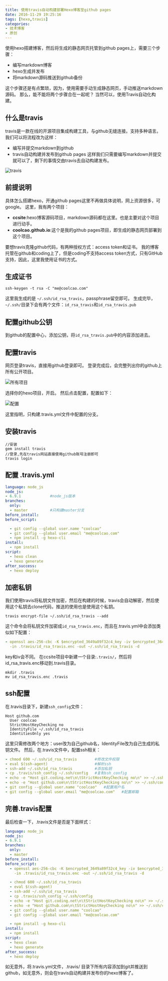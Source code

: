 ```yaml
---
title: 使用travis自动构建部署Hexo博客至github pages
date: 2016-11-29 19:25:16
tags: [hexo,travis]
categories:
- 技术博客
- 原创
---
```


使用hexo搭建博客，然后将生成的静态网页托管到github pages上，需要三个步骤：
* 编写markdown博客
* hexo生成并发布
* 将markdown源码推送到github备份

这个步骤还是有点繁琐，因为，使用需要手动生成静态网页，手动推送markdown源码。
那么，能不能将两个步骤合在一起呢？
当然可以，使用Travis自动化构建。

<!--more-->

## 什么是travis
travis是一款在线的开源项目集成构建工具，与github无缝连接。支持多种语言。
我们可以将流程改为这样：
* 编写并提交markdown到github
* travis自动构建并发布到github pages
这样我们只需要编写markdown并提交就可以了，剩下的事情交由travis去自动构建发布。

![travis](https://img001-10042971.cos.ap-shanghai.myqcloud.com/blog/travis.png)

## 前提说明
具体怎么搭建hexo，开通github pages这里不再做具体说明，网上资源很多，可google。
这里，我有两个项目：
* **ccsite**:hexo博客源码项目，markdown源码都在这里。也是主要对这个项目进行动手。
* **coolcao.github.io**:这个是我的github pages项目，即生成的静态网页部署到这个项目。

要想travis克隆github代码，有两种授权方式：access token和证书。
我的博客托管在github和coding上了，但是coding不支持access token方式，只有GitHub支持，因此，这里我使用证书的方式。

## 生成证书
```shell
ssh-keygen -t rsa -C "me@coolcao.com"
```
这里我生成的是 `~/.ssh/id_rsa_travis`，passphrase留空即可。
生成完毕，`~/.ssh/`目录下会有两个文件：`id_rsa_travis`和`id_rsa_travis.pub`

## 配置github公钥
到github的配置中心，添加公钥，将`id_rsa_travis.pub`中的内容添加进去。

## 配置travis
网页登录travis，直接用github登录即可。
登录完成后，会完整列出你的github上所有公开项目。

![所有项目](https://img001-10042971.cos.ap-shanghai.myqcloud.com/blog/coolcao_-_Profile_-_Travis_CI.png)

选择你的hexo项目，开启。
然后点击配置，配置如下：

![配置](https://img001-10042971.cos.ap-shanghai.myqcloud.com/blog/Settings_-_coolcao_ccsite_-_Travis_CI2.png)

这里指明，只构建.travis.yml文件中配置的分支。

## 安装travis
```shell
//安装
gem install travis
//登录,先在travis网站直接使用github账号注册即可
travis login
```

## 配置 .travis.yml

```yml
language: node_js
node_js:
- 6.9.1             #node_js版本
branches:
  only:
  - master          #只构建master分支
before_install:
before_script:

  - git config --global user.name "coolcao"
  - git config --global user.email "me@coolcao.com"
  - npm install -g hexo-cli
install:
  - npm install
script:
  - hexo clean
  - hexo generate
after_success:
  - hexo deploy

```

## 加密私钥
我们使用travis将私钥文件加密，然后在构建的时候，travis会自动解密，然后使用这个私钥去clone代码，推送的使用也是使用这个私钥。

```shell
travis encrypt-file ~/.ssh/id_rsa_travis --add
```
这个命令会将私钥文件加密成`id_rsa_travis.enc`，而且在.travis.yml中会添加类似如下配置：
```yml
- openssl aes-256-cbc -K $encrypted_3649a89f32c4_key -iv $encrypted_3649a89f32c4_iv
  -in .travis/id_rsa_travis.enc -out ~/.ssh/id_rsa_travis -d
```
key和iv会不同。
在ccsite项目中新建一个目录:`.travis/`，然后将id_rsa_travis.enc移动到.travis目录。
```shell
mkdir .travis
mv id_rsa_travis.enc .travis
```

## ssh配置

在.travis目录下，新建`ssh_config`文件：
```shell
Host github.com
  User coolcao
  StrictHostKeyChecking no
  IdentityFile ~/.ssh/id_rsa_travis
  IdentitiesOnly yes
```
这里只需修改两个地方：user改为自己github名，IdentityFile改为自己生成的私钥文件。
然后，在.travis文件中，配置ssh相关：
```yml
- chmod 600 ~/.ssh/id_rsa_travis        #修改文件权限
- eval $(ssh-agent)                     #解析ssh
- ssh-add ~/.ssh/id_rsa_travis          #添加私钥
- cp .travis/ssh_config ~/.ssh/config   #复制ssh_config
- echo -e "Host git.coding.net\n\tStrictHostKeyChecking no\n" >> ~/.ssh/config  #将host填入config
- echo -e "Host github.com\n\tStrictHostKeyChecking no\n" >> ~/.ssh/config
- git config --global user.name "coolcao"   #配置用户名
- git config --global user.email "me@coolcao.com"   #配置邮箱
```

## 完善.travis配置
最后检查一下，.travis文件是否是下面样式：
```yml
language: node_js
node_js:
- 6.9.1
branches:
  only:
  - master
before_install:
before_script:
  - openssl aes-256-cbc -K $encrypted_3649a89f32c4_key -iv $encrypted_3649a89f32c4_iv
    -in .travis/id_rsa_travis.enc -out ~/.ssh/id_rsa_travis -d

  - chmod 600 ~/.ssh/id_rsa_travis
  - eval $(ssh-agent)
  - ssh-add ~/.ssh/id_rsa_travis
  - cp .travis/ssh_config ~/.ssh/config
  - echo -e "Host git.coding.net\n\tStrictHostKeyChecking no\n" >> ~/.ssh/config
  - echo -e "Host github.com\n\tStrictHostKeyChecking no\n" >> ~/.ssh/config
  - git config --global user.name "coolcao"
  - git config --global user.email "me@coolcao.com"

  - npm install -g hexo-cli
install:
  - npm install
script:
  - hexo clean
  - hexo generate
after_success:
  - hexo deploy
```
如无意外，将.travis.yml文件，.travis/ 目录下所有内容添加到git并推送到github，如无意外，则会在travis自动构建并发布你的hexo博客了。
